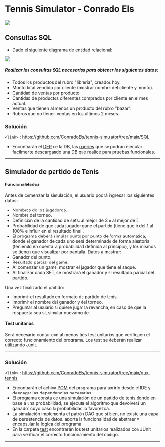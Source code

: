 
# Tennis Simulator - Conrado Els

![](https://cdn5.dibujos.net/dibujos/pintados/201041/41816efc601e86a3aa4004b877e5c9dc.png)


## Consultas SQL
- Dado el siguiente diagrama de entidad relacional: 

![](https://res.cloudinary.com/dtvlycezq/image/upload/v1690813648/samples/Captura_de_pantalla_2023-07-31_112617_x07pcm.png)

##### Realizar las consultas SQL necesarias para obtener los siguientes datos: 
- Todos los productos del rubro "librería", creados hoy. 
- Monto total vendido por cliente (mostrar nombre del cliente y monto). 
- Cantidad de ventas por producto
- Cantidad de productos diferentes comprados por cliente en el mes actual. 
- Ventas que tienen al menos un producto del rubro "bazar". 
- Rubros que no tienen ventas en los últimos 2 meses.

### Solución

`<link>` : <https://github.com/ConradoEls/tennis-simulator/tree/main/SQL>

- Encontrarán el [DER](https://github.com/ConradoEls/tennis-simulator/blob/main/SQL/DER.mwb) de la DB, las [queries](https://github.com/ConradoEls/tennis-simulator/blob/main/SQL/Queries.sql) que se podrán ejecutar facilmente descargando una [DB](https://github.com/ConradoEls/tennis-simulator/blob/main/SQL/DB.sql) que realicé para pruebas funcionales.

----

## Simulador de partido de Tenis

#### Funcionalidades
Antes de comenzar la simulación, el usuario podrá ingresar los siguientes datos:
- Nombres de los jugadores.
- Nombre del torneo.
- Definición de la cantidad de sets: al mejor de 3 o al mejor de 5.
- Probabilidad de que cada jugador gane el partido (tiene que ir del 1 al 100% e influir en el resultado final).
- El programa deberá simular punto por punto de forma automática, donde el ganador de cada uno será determinado de forma aleatoria (teniendo en cuenta la probabilidad definida al principio), y los mismos se tienen que visualizar por pantalla. Datos a mostrar:
-  Ganador del punto.
-  Resultado parcial del game.
-  Al comenzar un game, mostrar el jugador que tiene el saque.
-  Al finalizar cada SET, se mostrará el ganador y el resultado parcial del partido.

Una vez finalizado el partido:
- Imprimir el resultado en formato de partido de tenis.
- Imprimir el nombre del ganador y del torneo.
- Preguntar al usuario si quiere jugar la revancha, en caso de que la respuesta sea sí, simular nuevamente.

#### Test unitarios
Será necesario contar con al menos tres test unitarios que verifiquen el correcto funcionamiento del programa. Los test se deberán realizar utilizando Junit.

----

### Solución

`<link>` : <https://github.com/ConradoEls/tennis-simulator/tree/main/dux-tennis>

- Encontrarán el achivo [POM](https://github.com/ConradoEls/tennis-simulator/blob/main/dux-tennis/pom.xml) del programa para abrirlo desde el IDE y descagar las dependencias necesarias.
- El programa consta de una simulación de un partido de tenis donde en base a una probabilidad, se ejecuta el algoritmo que devolverá un ganador cuyo caso la probabilidad lo favorezca.
- La simulación implementa el patrón DAO que si bien, no existe una capa de persistencia de datos, aporta la funcionalidad de abstraer y encapsular la logica del programa.
- En la carpeta [test](https://github.com/ConradoEls/tennis-simulator/blob/main/dux-tennis/src/test/java/com/example/duxtennis/DuxTennisApplicationTests.java) encontrarán los test unitarios realizados con JUnit para verificar el correcto funcionamiento del código.

----
